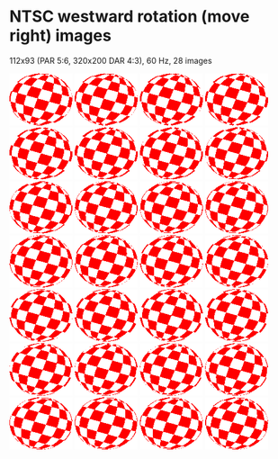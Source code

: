 NTSC westward rotation (move right) images
==========================================

112x93 (PAR 5:6, 320x200 DAR 4:3), 60 Hz, 28 images

![NTSC westward rotation (move right) image #1](image000.png)
![NTSC westward rotation (move right) image #2](image001.png)
![NTSC westward rotation (move right) image #3](image002.png)
![NTSC westward rotation (move right) image #4](image003.png)
![NTSC westward rotation (move right) image #5](image004.png)
![NTSC westward rotation (move right) image #6](image005.png)
![NTSC westward rotation (move right) image #7](image006.png)
![NTSC westward rotation (move right) image #8](image007.png)
![NTSC westward rotation (move right) image #9](image008.png)
![NTSC westward rotation (move right) image #10](image009.png)
![NTSC westward rotation (move right) image #11](image010.png)
![NTSC westward rotation (move right) image #12](image011.png)
![NTSC westward rotation (move right) image #13](image012.png)
![NTSC westward rotation (move right) image #14](image013.png)
![NTSC westward rotation (move right) image #15](image014.png)
![NTSC westward rotation (move right) image #16](image015.png)
![NTSC westward rotation (move right) image #17](image016.png)
![NTSC westward rotation (move right) image #18](image017.png)
![NTSC westward rotation (move right) image #19](image018.png)
![NTSC westward rotation (move right) image #20](image019.png)
![NTSC westward rotation (move right) image #21](image020.png)
![NTSC westward rotation (move right) image #22](image021.png)
![NTSC westward rotation (move right) image #23](image022.png)
![NTSC westward rotation (move right) image #24](image023.png)
![NTSC westward rotation (move right) image #25](image024.png)
![NTSC westward rotation (move right) image #26](image025.png)
![NTSC westward rotation (move right) image #27](image026.png)
![NTSC westward rotation (move right) image #28](image027.png)

